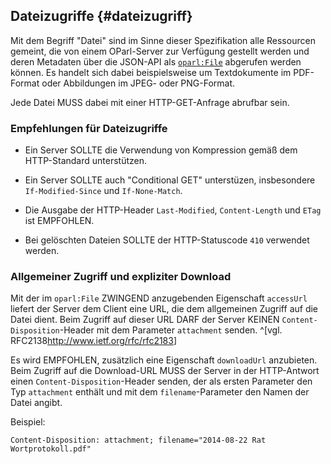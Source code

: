 Dateizugriffe  {#dateizugriff}
-------------

Mit dem Begriff "Datei" sind im Sinne dieser Spezifikation alle Ressourcen
gemeint, die von einem OParl-Server zur Verfügung gestellt werden und
deren Metadaten über die JSON-API als [`oparl:File`](#entity-file)
abgerufen werden können. Es handelt sich dabei beispielsweise um Textdokumente
im PDF-Format oder Abbildungen im JPEG- oder PNG-Format.

Jede Datei MUSS dabei mit einer HTTP-GET-Anfrage abrufbar sein.

### Empfehlungen für Dateizugriffe

* Ein Server SOLLTE die Verwendung von Kompression gemäß dem HTTP-Standard
unterstützen.

* Ein Server SOLLTE auch "Conditional GET" unterstüzen, insbesondere
`If-Modified-Since` und `If-None-Match`.

* Die Ausgabe der HTTP-Header `Last-Modified`, `Content-Length` und `ETag` ist
EMPFOHLEN.

* Bei gelöschten Dateien SOLLTE der HTTP-Statuscode `410` verwendet werden.

### Allgemeiner Zugriff und expliziter Download

Mit der im `oparl:File` ZWINGEND anzugebenden Eigenschaft `accessUrl` liefert
der Server dem Client eine URL, die dem allgemeinen Zugriff auf die Datei dient.
Beim Zugriff auf dieser URL DARF der Server KEINEN `Content-Disposition`-Header
mit dem Parameter `attachment` senden. ^[vgl. RFC2138<http://www.ietf.org/rfc/rfc2183>]

Es wird EMPFOHLEN, zusätzlich eine Eigenschaft `downloadUrl` anzubieten. Beim
Zugriff auf die Download-URL MUSS der Server in der HTTP-Antwort einen
`Content-Disposition`-Header senden, der als ersten Parameter den
Typ `attachment` enthält und mit dem `filename`-Parameter den Namen der Datei
angibt.

Beispiel:

    Content-Disposition: attachment; filename="2014-08-22 Rat Wortprotokoll.pdf"
